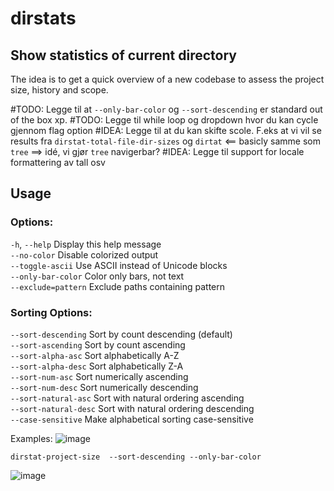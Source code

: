 # dirstats

## Show statistics of current directory
The idea is to get a quick overview of a new codebase to assess the project size, history and scope.

#TODO: Legge til at `--only-bar-color`  og `--sort-descending` er standard out of the box xp.
#TODO: Legge til while loop og dropdown hvor du kan cycle gjennom flag option
#IDEA: Legge til at du kan skifte scole. F.eks at vi vil se results fra `dirstat-total-file-dir-sizes` og `dirtat` <== basicly samme som `tree` ==> idé, vi gjør `tree` navigerbar?
#IDEA: Legge til support for locale formattering av tall osv

## Usage

### Options:
  `-h`, `--help`           Display this help message\
  `--no-color`          Disable colorized output\
  `--toggle-ascii`      Use ASCII instead of Unicode blocks\
  `--only-bar-color`    Color only bars, not text\
  `--exclude=pattern`   Exclude paths containing pattern

### Sorting Options:
  `--sort-descending`   Sort by count descending (default)\
  `--sort-ascending`    Sort by count ascending\
  `--sort-alpha-asc`    Sort alphabetically A-Z\
  `--sort-alpha-desc`   Sort alphabetically Z-A\
  `--sort-num-asc`      Sort numerically ascending\
  `--sort-num-desc`     Sort numerically descending\
  `--sort-natural-asc`  Sort with natural ordering ascending\
  `--sort-natural-desc` Sort with natural ordering descending\
  `--case-sensitive`    Make alphabetical sorting case-sensitive

Examples: 
![image](https://github.com/user-attachments/assets/288a7dff-27b2-4292-97c8-6d172c76ee7d)
  
```dirstat-project-size  --sort-descending --only-bar-color```

![image](https://github.com/user-attachments/assets/11652dba-ebd3-4fbd-a347-a7cb266baf9b)


